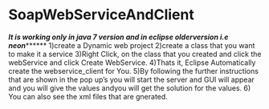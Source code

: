 # SoapWebServiceAndClient

***********************It is working only in  java 7 version and in eclipse olderversion i.e neon*****************************
1)create a Dynamic web project
2)create a class that you want to make it a service
3)Right Click, on the class that you created and click the webService and click Create WebService.
4)Thats it, Eclipse Automatically create the webservice_client for You.
5)By following the further instructions that are shown in the pop up’s you will start the server and GUI will appear and you will give the values andyou will get  the solution for the values.
6) You can also see the xml files that are gnerated.
